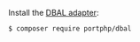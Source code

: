 Install the [DBAL adapter](https://github.com/portphp/dbal):

```bash
$ composer require portphp/dbal
```
